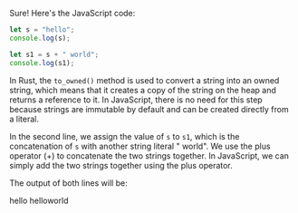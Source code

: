 Sure! Here's the JavaScript code:

```javascript
let s = "hello";
console.log(s);

let s1 = s + " world";
console.log(s1);
```

In Rust, the `to_owned()` method is used to convert a string into an owned string, which means that it creates a copy of the string on the heap and returns a reference to it. In JavaScript, there is no need for this step because strings are immutable by default and can be created directly from a literal.

In the second line, we assign the value of `s` to `s1`, which is the concatenation of `s` with another string literal " world". We use the plus operator (+) to concatenate the two strings together. In JavaScript, we can simply add the two strings together using the plus operator.

The output of both lines will be:

hello
helloworld
